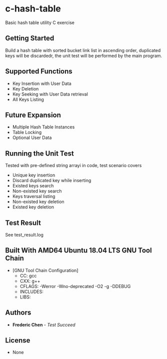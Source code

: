 # c-hash-table

Basic hash table utility C exercise

## Getting Started

Build a hash table with sorted bucket link list in ascending order, duplicated keys will be discardedr, the unit test will be performed by the main program.

## Supported Functions
 * Key Insertion with User Data
 * Key Deletion
 * Key Seeking with User Data retrieval
 * All Keys Listing
  
## Future Expansion
 * Multiple Hash Table Instances
 * Table Locking
 * Optional User Data

## Running the Unit Test

Tested with pre-defined string arrayi in code, test scenario covers 
 * Unique key insertion
 * Discard duplicated key while inserting
 * Existed keys search
 * Non-existed key search
 * Keys traversal listing 
 * Non-existed key deletion
 * Existed key deletion

## Test Result

See test_result.log 

## Built With AMD64 Ubuntu 18.04 LTS GNU Tool Chain 

* [GNU Tool Chain Configuration]
  - CC: gcc
  - CXX: g++
  - CFLAGS: -Werror -Wno-deprecated -O2 -g -DDEBUG
  - INCLUDES: <none>
  - LIBS: <none>

## Authors

* **Frederic Chen** - *Test Succeed* 

## License

* None
